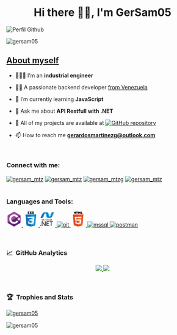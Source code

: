 <h1 align="center">Hi there 👋🏻, I'm GerSam05</h1>

![Perfil Github](https://github.com/GerSam05/GerSam05/assets/146037370/5a04087a-d785-4dc8-a770-dd291de32d8b)
<p align="left"> <img src="https://komarev.com/ghpvc/?username=gersam05&label=Profile%20views&color=0e75b6&style=flat" alt="gersam05" /> </p>

## [About myself](🟦) 
    
- 👨🏻‍🎓 I’m an **industrial engineer**
  
- 👨‍💻 A passionate backend developer [from Venezuela](🟦)
  
- 📝 I’m currently learning **JavaScript**
  
- 💬 Ask me about **API Restfull with .NET**
  
- 📁 All of my projects are available at [![GitHub repository](https://img.shields.io/badge/repository-github-orange)](https://github.com/GerSam05?tab=repositories)
  
- 📫 How to reach me **gerardosmartinezg@outlook.com**
  
<br>
<h3 align="left">Connect with me:</h3>
<p align="left">
  <a href="https://twitter.com/gersam_mtz" target="blank"><img align="center" src="https://raw.githubusercontent.com/rahuldkjain/github-profile-readme-generator/master/src/images/icons/Social/twitter.svg" alt="gersam_mtz" height="30" width="40" /></a>
  <a href="https://stackoverflow.com/" target="blank"><img align="center" src="https://raw.githubusercontent.com/rahuldkjain/github-profile-readme-generator/master/src/images/icons/Social/stack-overflow.svg" alt="gersam_mtz" height="30" width="40" /></a>
  <a href="https://instagram.com/gersam_mtzg" target="blank"><img align="center" src="https://raw.githubusercontent.com/rahuldkjain/github-profile-readme-generator/master/src/images/icons/Social/instagram.svg" alt="gersam_mtzg" height="30" width="40" /></a>
  <a href="https://www.youtube.com/channel/UCSFvEXlm1fmIjiotoi1VxJg" target="blank"><img align="center" src="https://raw.githubusercontent.com/rahuldkjain/github-profile-readme-generator/master/src/images/icons/Social/youtube.svg" alt="gersam_mtz" height="30" width="40" /></a>
<br><br>

<h3 align="left">Languages and Tools:</h3>
<p align="left"> <a href="https://www.w3schools.com/cs/" target="_blank" rel="noreferrer"> <img src="https://raw.githubusercontent.com/devicons/devicon/master/icons/csharp/csharp-original.svg" alt="csharp" width="40" height="40"/> </a> <a href="https://www.w3schools.com/css/" target="_blank" rel="noreferrer"> <img src="https://raw.githubusercontent.com/devicons/devicon/master/icons/css3/css3-original-wordmark.svg" alt="css3" width="40" height="40"/> </a> <a href="https://dotnet.microsoft.com/" target="_blank" rel="noreferrer"> <img src="https://raw.githubusercontent.com/devicons/devicon/master/icons/dot-net/dot-net-original-wordmark.svg" alt="dotnet" width="40" height="40"/> </a> <a href="https://git-scm.com/" target="_blank" rel="noreferrer"> <img src="https://www.vectorlogo.zone/logos/git-scm/git-scm-icon.svg" alt="git" width="40" height="40"/> </a> <a href="https://www.w3.org/html/" target="_blank" rel="noreferrer"> <img src="https://raw.githubusercontent.com/devicons/devicon/master/icons/html5/html5-original-wordmark.svg" alt="html5" width="40" height="40"/> </a> <a href="https://www.microsoft.com/en-us/sql-server" target="_blank" rel="noreferrer"> <img src="https://www.svgrepo.com/show/303229/microsoft-sql-server-logo.svg" alt="mssql" width="40" height="40"/> </a> <a href="https://postman.com" target="_blank" rel="noreferrer"> <img src="https://www.vectorlogo.zone/logos/getpostman/getpostman-icon.svg" alt="postman" width="40" height="40"/> </a> </p>
<br>

### 📈 &nbsp;GitHub Analytics
    
<p align="center">
  <a href="https://github.com/GerSam05">
    <img height="180em" src="https://github-readme-stats-eight-theta.vercel.app/api?username=GerSam05&show_icons=true&theme=algolia&include_all_commits=true&count_private=true"/>
    <img height="180em" src="https://github-readme-stats-eight-theta.vercel.app/api/top-langs/?username=GerSam05&layout=compact&langs_count=8&theme=algolia"/>
  </a>
</p>
<br>
     
### 🏆 &nbsp;Trophies and Stats
    
<p align="left"> <a href="https://github.com/ryo-ma/github-profile-trophy"><img src="https://github-profile-trophy.vercel.app/?username=gersam05" alt="gersam05" /></a> </p>
<p><img align="center" src="https://github-readme-streak-stats.herokuapp.com/?user=gersam05&" alt="gersam05" /></p> 
<br>
